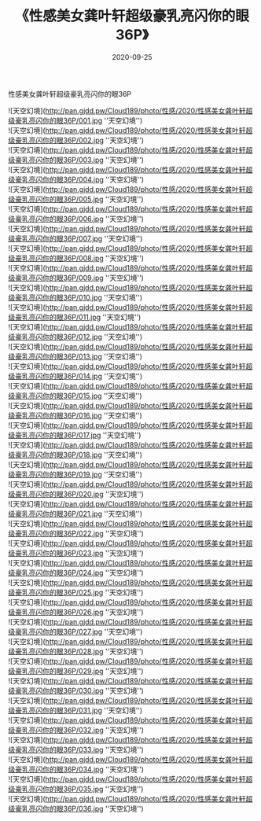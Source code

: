 ﻿---
layout: post
title:  《性感美女龚叶轩超级豪乳亮闪你的眼36P》
date:   2020-09-25
img: http://pan.gjdd.pw/Cloud189/photo/性感/2020/性感美女龚叶轩超级豪乳亮闪你的眼36P/000.jpg
categories: [美女, 性感, 泳衣]
---

性感美女龚叶轩超级豪乳亮闪你的眼36P



![天空幻境](http://pan.gjdd.pw/Cloud189/photo/性感/2020/性感美女龚叶轩超级豪乳亮闪你的眼36P/001.jpg ''天空幻境'') <br>
![天空幻境](http://pan.gjdd.pw/Cloud189/photo/性感/2020/性感美女龚叶轩超级豪乳亮闪你的眼36P/002.jpg ''天空幻境'') <br>
![天空幻境](http://pan.gjdd.pw/Cloud189/photo/性感/2020/性感美女龚叶轩超级豪乳亮闪你的眼36P/003.jpg ''天空幻境'') <br>
![天空幻境](http://pan.gjdd.pw/Cloud189/photo/性感/2020/性感美女龚叶轩超级豪乳亮闪你的眼36P/004.jpg ''天空幻境'') <br>
![天空幻境](http://pan.gjdd.pw/Cloud189/photo/性感/2020/性感美女龚叶轩超级豪乳亮闪你的眼36P/005.jpg ''天空幻境'') <br>
![天空幻境](http://pan.gjdd.pw/Cloud189/photo/性感/2020/性感美女龚叶轩超级豪乳亮闪你的眼36P/006.jpg ''天空幻境'') <br>
![天空幻境](http://pan.gjdd.pw/Cloud189/photo/性感/2020/性感美女龚叶轩超级豪乳亮闪你的眼36P/007.jpg ''天空幻境'') <br>
![天空幻境](http://pan.gjdd.pw/Cloud189/photo/性感/2020/性感美女龚叶轩超级豪乳亮闪你的眼36P/008.jpg ''天空幻境'') <br>
![天空幻境](http://pan.gjdd.pw/Cloud189/photo/性感/2020/性感美女龚叶轩超级豪乳亮闪你的眼36P/009.jpg ''天空幻境'') <br>
![天空幻境](http://pan.gjdd.pw/Cloud189/photo/性感/2020/性感美女龚叶轩超级豪乳亮闪你的眼36P/010.jpg ''天空幻境'') <br>
![天空幻境](http://pan.gjdd.pw/Cloud189/photo/性感/2020/性感美女龚叶轩超级豪乳亮闪你的眼36P/011.jpg ''天空幻境'') <br>
![天空幻境](http://pan.gjdd.pw/Cloud189/photo/性感/2020/性感美女龚叶轩超级豪乳亮闪你的眼36P/012.jpg ''天空幻境'') <br>
![天空幻境](http://pan.gjdd.pw/Cloud189/photo/性感/2020/性感美女龚叶轩超级豪乳亮闪你的眼36P/013.jpg ''天空幻境'') <br>
![天空幻境](http://pan.gjdd.pw/Cloud189/photo/性感/2020/性感美女龚叶轩超级豪乳亮闪你的眼36P/014.jpg ''天空幻境'') <br>
![天空幻境](http://pan.gjdd.pw/Cloud189/photo/性感/2020/性感美女龚叶轩超级豪乳亮闪你的眼36P/015.jpg ''天空幻境'') <br>
![天空幻境](http://pan.gjdd.pw/Cloud189/photo/性感/2020/性感美女龚叶轩超级豪乳亮闪你的眼36P/016.jpg ''天空幻境'') <br>
![天空幻境](http://pan.gjdd.pw/Cloud189/photo/性感/2020/性感美女龚叶轩超级豪乳亮闪你的眼36P/017.jpg ''天空幻境'') <br>
![天空幻境](http://pan.gjdd.pw/Cloud189/photo/性感/2020/性感美女龚叶轩超级豪乳亮闪你的眼36P/018.jpg ''天空幻境'') <br>
![天空幻境](http://pan.gjdd.pw/Cloud189/photo/性感/2020/性感美女龚叶轩超级豪乳亮闪你的眼36P/019.jpg ''天空幻境'') <br>
![天空幻境](http://pan.gjdd.pw/Cloud189/photo/性感/2020/性感美女龚叶轩超级豪乳亮闪你的眼36P/020.jpg ''天空幻境'') <br>
![天空幻境](http://pan.gjdd.pw/Cloud189/photo/性感/2020/性感美女龚叶轩超级豪乳亮闪你的眼36P/021.jpg ''天空幻境'') <br>
![天空幻境](http://pan.gjdd.pw/Cloud189/photo/性感/2020/性感美女龚叶轩超级豪乳亮闪你的眼36P/022.jpg ''天空幻境'') <br>
![天空幻境](http://pan.gjdd.pw/Cloud189/photo/性感/2020/性感美女龚叶轩超级豪乳亮闪你的眼36P/023.jpg ''天空幻境'') <br>
![天空幻境](http://pan.gjdd.pw/Cloud189/photo/性感/2020/性感美女龚叶轩超级豪乳亮闪你的眼36P/024.jpg ''天空幻境'') <br>
![天空幻境](http://pan.gjdd.pw/Cloud189/photo/性感/2020/性感美女龚叶轩超级豪乳亮闪你的眼36P/025.jpg ''天空幻境'') <br>
![天空幻境](http://pan.gjdd.pw/Cloud189/photo/性感/2020/性感美女龚叶轩超级豪乳亮闪你的眼36P/026.jpg ''天空幻境'') <br>
![天空幻境](http://pan.gjdd.pw/Cloud189/photo/性感/2020/性感美女龚叶轩超级豪乳亮闪你的眼36P/027.jpg ''天空幻境'') <br>
![天空幻境](http://pan.gjdd.pw/Cloud189/photo/性感/2020/性感美女龚叶轩超级豪乳亮闪你的眼36P/028.jpg ''天空幻境'') <br>
![天空幻境](http://pan.gjdd.pw/Cloud189/photo/性感/2020/性感美女龚叶轩超级豪乳亮闪你的眼36P/029.jpg ''天空幻境'') <br>
![天空幻境](http://pan.gjdd.pw/Cloud189/photo/性感/2020/性感美女龚叶轩超级豪乳亮闪你的眼36P/030.jpg ''天空幻境'') <br>
![天空幻境](http://pan.gjdd.pw/Cloud189/photo/性感/2020/性感美女龚叶轩超级豪乳亮闪你的眼36P/031.jpg ''天空幻境'') <br>
![天空幻境](http://pan.gjdd.pw/Cloud189/photo/性感/2020/性感美女龚叶轩超级豪乳亮闪你的眼36P/032.jpg ''天空幻境'') <br>
![天空幻境](http://pan.gjdd.pw/Cloud189/photo/性感/2020/性感美女龚叶轩超级豪乳亮闪你的眼36P/033.jpg ''天空幻境'') <br>
![天空幻境](http://pan.gjdd.pw/Cloud189/photo/性感/2020/性感美女龚叶轩超级豪乳亮闪你的眼36P/034.jpg ''天空幻境'') <br>
![天空幻境](http://pan.gjdd.pw/Cloud189/photo/性感/2020/性感美女龚叶轩超级豪乳亮闪你的眼36P/035.jpg ''天空幻境'') <br>
![天空幻境](http://pan.gjdd.pw/Cloud189/photo/性感/2020/性感美女龚叶轩超级豪乳亮闪你的眼36P/036.jpg ''天空幻境'') <br>
